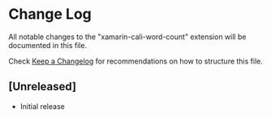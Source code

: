 # Change Log
All notable changes to the "xamarin-cali-word-count" extension will be documented in this file.

Check [Keep a Changelog](http://keepachangelog.com/) for recommendations on how to structure this file.

## [Unreleased]
- Initial release